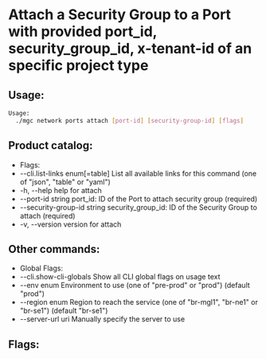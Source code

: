 # Attach a Security Group to a Port with provided port_id, security_group_id, x-tenant-id of an specific project type

## Usage:
```bash
Usage:
  ./mgc network ports attach [port-id] [security-group-id] [flags]
```

## Product catalog:
- Flags:
- --cli.list-links enum[=table]   List all available links for this command (one of "json", "table" or "yaml")
- -h, --help                          help for attach
- --port-id string                port_id: ID of the Port to attach security group (required)
- --security-group-id string      security_group_id: ID of the Security Group to attach (required)
- -v, --version                       version for attach

## Other commands:
- Global Flags:
- --cli.show-cli-globals   Show all CLI global flags on usage text
- --env enum               Environment to use (one of "pre-prod" or "prod") (default "prod")
- --region enum            Region to reach the service (one of "br-mgl1", "br-ne1" or "br-se1") (default "br-se1")
- --server-url uri         Manually specify the server to use

## Flags:
```bash

```

